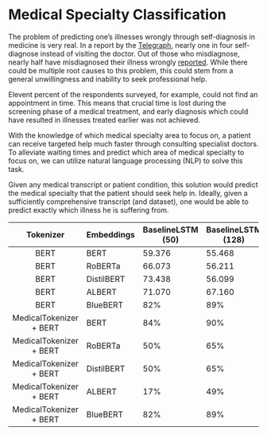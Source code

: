 # Medical Specialty Classification

The problem of predicting one’s illnesses wrongly through self-diagnosis in medicine is very real. In a report by the [Telegraph](https://www.telegraph.co.uk/news/health/news/11760658/One-in-four-self-diagnose-on-the-internet-instead-of-visiting-the-doctor.html), nearly one in four self-diagnose instead of visiting the doctor. Out of those who misdiagnose, nearly half have misdiagnosed their illness wrongly [reported](https://bigthink.com/health/self-diagnosis/). While there could be multiple root causes to this problem, this could stem from a general unwillingness and inability to seek professional help.

Elevent percent of the respondents surveyed, for example, could not find an appointment in time. This means that crucial time is lost during the screening phase of a medical treatment, and early diagnosis which could have resulted in illnesses treated earlier was not achieved.

With the knowledge of which medical specialty area to focus on, a patient can receive targeted help much faster through consulting specialist doctors. To alleviate waiting times and predict which area of medical specialty to focus on, we can utilize natural language processing (NLP) to solve this task.

Given any medical transcript or patient condition, this solution would predict the medical specialty that the patient should seek help in. Ideally, given a sufficiently comprehensive transcript (and dataset), one would be able to predict exactly which illness he is suffering from.




| Tokenizer               |  Embeddings    | BaselineLSTM (50) | BaselineLSTM (128)| BaselineLSTM (256) |
|:-----------------------:|----------------|-------------------|-------------------|--------------------|
| BERT                    |   BERT         |  59.376           | 55.468            | 47.264             |
| BERT                    |   RoBERTa      |  66.073           | 56.211            | 43.313             |
| BERT                    |   DistilBERT   |  73.438           | 56.099            | 54.282             |
| BERT                    |   ALBERT       |  71.070           | 67.160            | 58.594             |
| BERT                    |   BlueBERT     |  82%              | 89%               | 50%                |
| MedicalTokenizer + BERT |   BERT         |  84%              | 90%               | 61%                |
| MedicalTokenizer + BERT |   RoBERTa      |  50%              | 65%               | 15%                |
| MedicalTokenizer + BERT |   DistilBERT   |  50%              | 65%               | 15%                |
| MedicalTokenizer + BERT |   ALBERT       |  17%              | 49%               | 14%                |
| MedicalTokenizer + BERT |   BlueBERT     |  82%              | 89%               | 50%                |

